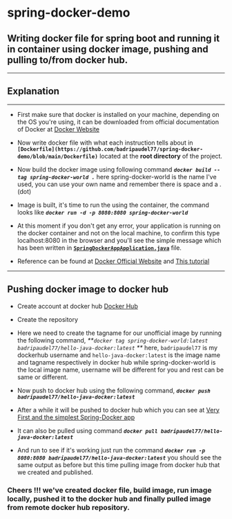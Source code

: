 # spring-docker-demo
## Writing docker file for spring boot and running it in container using docker image, pushing and pulling to/from docker hub. 
-----------------------------------------------------------------------------------
## Explanation
----------------------
- First make sure that docker is installed on your machine, depending on the OS you're using, it can be downloaded from official documentation of Docker at [Docker Website](https://docs.docker.com/get-docker/)

- Now write docker file with what each instruction tells about in **```[Dockerfile](https://github.com/badripaudel77/spring-docker-demo/blob/main/Dockerfile)```** located at the **root directory** of the project.

- Now build the docker image using following command _**```docker build --tag spring-docker-world .```**_ here spring-docker-world is the name I've used, you can use your own name and remember there is space and a . (dot)

- Image is built, it's time to run the using the container, the command looks like _**```docker run -d -p 8080:8080 spring-docker-world```**_

- At this moment if you don't get any error, your application is running on the docker container and not on the local machine, to confirm this type localhost:8080 in the browser and you'll see the simple message which has been written in **[```SpringDockerAppApplication.java```](https://github.com/badripaudel77/spring-docker-demo/blob/main/src/main/java/com/io/docker/spring/springdockerapp/SpringDockerAppApplication.java)** file.

- Reference can be found at [Docker Official Website](https://docs.docker.com/language/java/build-images/) and [This tutorial](https://docker-curriculum.com/)

------------------------------------------------------------------------------------------------------------

## Pushing docker image to docker hub 

- Create account at docker hub [Docker Hub](https://hub.docker.com/)

- Create the repository 

- Here we need to create the tagname for our unofficial image by running the following command, _**```docker tag spring-docker-world:latest badripaudel77/hello-java-docker:latest```
**_ here, ```badripaudel77``` is my dockerhub username and  ```hello-java-docker:latest``` is the image name and tagname respectively in docker hub while spring-docker-world is the local image name, username will be different for you and rest can be same or different.

- Now  push to docker hub using the following command, _**```docker push badripaudel77/hello-java-docker:latest```**_

- After a while it will be pushed to docker hub which you can see at [Very First and the simplest Spring-Docker app](https://hub.docker.com/repository/docker/badripaudel77/hello-java-docker)

- It can also be pulled using command _**```docker pull badripaudel77/hello-java-docker:latest```**_

- And run to see if it's working just run the command _**```docker run -p 8080:8080 badripaudel77/hello-java-docker:latest```**_ you should see the same output as before but this time pulling image from docker hub that we created and published. 

### Cheers !!! we've created docker file, build image, run image locally, pushed it to the docker hub and finally pulled image from remote docker hub repository.

